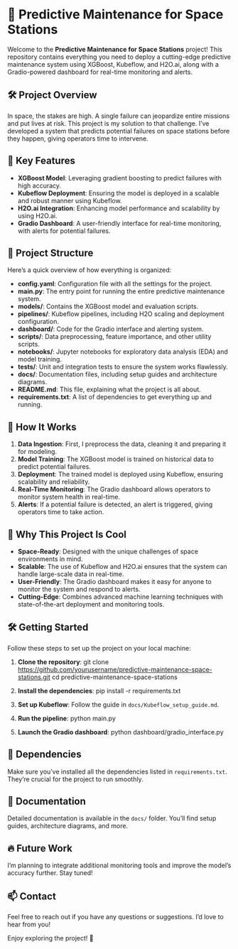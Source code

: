 # 🚀 Predictive Maintenance for Space Stations

Welcome to the **Predictive Maintenance for Space Stations** project! This repository contains everything you need to deploy a cutting-edge predictive maintenance system using XGBoost, Kubeflow, and H2O.ai, along with a Gradio-powered dashboard for real-time monitoring and alerts.

## 🛠️ Project Overview

In space, the stakes are high. A single failure can jeopardize entire missions and put lives at risk. This project is my solution to that challenge. I’ve developed a system that predicts potential failures on space stations before they happen, giving operators time to intervene.

## 🎯 Key Features

- **XGBoost Model**: Leveraging gradient boosting to predict failures with high accuracy.
- **Kubeflow Deployment**: Ensuring the model is deployed in a scalable and robust manner using Kubeflow.
- **H2O.ai Integration**: Enhancing model performance and scalability by using H2O.ai.
- **Gradio Dashboard**: A user-friendly interface for real-time monitoring, with alerts for potential failures.

## 📂 Project Structure

Here’s a quick overview of how everything is organized:

- **config.yaml**: Configuration file with all the settings for the project.
- **main.py**: The entry point for running the entire predictive maintenance system.
- **models/**: Contains the XGBoost model and evaluation scripts.
- **pipelines/**: Kubeflow pipelines, including H2O scaling and deployment configuration.
- **dashboard/**: Code for the Gradio interface and alerting system.
- **scripts/**: Data preprocessing, feature importance, and other utility scripts.
- **notebooks/**: Jupyter notebooks for exploratory data analysis (EDA) and model training.
- **tests/**: Unit and integration tests to ensure the system works flawlessly.
- **docs/**: Documentation files, including setup guides and architecture diagrams.
- **README.md**: This file, explaining what the project is all about.
- **requirements.txt**: A list of dependencies to get everything up and running.

## 🚀 How It Works

1. **Data Ingestion**: First, I preprocess the data, cleaning it and preparing it for modeling.
2. **Model Training**: The XGBoost model is trained on historical data to predict potential failures.
3. **Deployment**: The trained model is deployed using Kubeflow, ensuring scalability and reliability.
4. **Real-Time Monitoring**: The Gradio dashboard allows operators to monitor system health in real-time.
5. **Alerts**: If a potential failure is detected, an alert is triggered, giving operators time to take action.

## 🤖 Why This Project Is Cool

- **Space-Ready**: Designed with the unique challenges of space environments in mind.
- **Scalable**: The use of Kubeflow and H2O.ai ensures that the system can handle large-scale data in real-time.
- **User-Friendly**: The Gradio dashboard makes it easy for anyone to monitor the system and respond to alerts.
- **Cutting-Edge**: Combines advanced machine learning techniques with state-of-the-art deployment and monitoring tools.

## 🛠️ Getting Started

Follow these steps to set up the project on your local machine:

1. **Clone the repository**:
   git clone https://github.com/yourusername/predictive-maintenance-space-stations.git
   cd predictive-maintenance-space-stations

2. **Install the dependencies**:
   pip install -r requirements.txt

3. **Set up Kubeflow**:
   Follow the guide in `docs/Kubeflow_setup_guide.md`.

4. **Run the pipeline**:
   python main.py

5. **Launch the Gradio dashboard**:
   python dashboard/gradio_interface.py

## 🧩 Dependencies

Make sure you’ve installed all the dependencies listed in `requirements.txt`. They’re crucial for the project to run smoothly.

## 📝 Documentation

Detailed documentation is available in the `docs/` folder. You’ll find setup guides, architecture diagrams, and more.

## 🔥 Future Work

I’m planning to integrate additional monitoring tools and improve the model’s accuracy further. Stay tuned!

## 📫 Contact

Feel free to reach out if you have any questions or suggestions. I’d love to hear from you!

Enjoy exploring the project! 🚀

